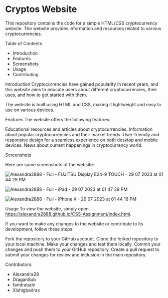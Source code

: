 
# Cryptos Website

This repository contains the code for a simple HTML/CSS cryptocurrency website. The website provides information and resources related to various cryptocurrencies.

Table of Contents
- Introduction
- Features
- Screenshots
- Usage
- Contributing

Introduction
Cryptocurrencies have gained popularity in recent years, and this website aims to educate users about different cryptocurrencies, their uses, and how to get started with them.

The website is built using HTML and CSS, making it lightweight and easy to use on various devices.

Features
The website offers the following features:

Educational resources and articles about cryptocurrencies.
Information about popular cryptocurrencies and their market trends.
User-friendly and responsive design for a seamless experience on both desktop and mobile devices.
News about current happenings in cryptocurrency world.

Screenshots

Here are some screenshots of the website:


![Alexandra2888 - Full - FUJITSU Display E24-9 TOUCH - 29  07  2023  at 01 44 29 PM](https://github.com/Alexandra2888/CSS-Assignment/assets/67284999/b7d5c116-eb1b-431a-b04b-7de22f98b589)


![Alexandra2888 - Full - iPad - 29  07  2023  at 01 47 29 PM](https://github.com/Alexandra2888/CSS-Assignment/assets/67284999/5add5cfd-1be5-4600-88f0-b2afa2713010)


![Alexandra2888 - Full - iPhone X - 29  07  2023  at 01 44 16 PM](https://github.com/Alexandra2888/CSS-Assignment/assets/67284999/5c3866f4-4c8c-4968-a15a-425ca367b919)


Usage
To view the website, simply open https://alexandra2888.github.io/CSS-Assignment/index.html.

If you want to make any changes to the website or contribute to its development, follow these steps:

Fork the repository to your GitHub account.
Clone the forked repository to your local machine.
Make your changes and test them locally.
Commit your changes and push them to your GitHub repository.
Create a pull request to submit your changes for review and inclusion in the main repository.

Contributors:
- Alexandra28
- DraganSub
- faridrabahi
- Xishigbadrax



